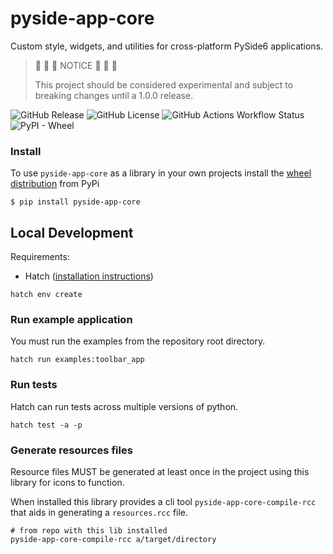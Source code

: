 # pyside-app-core

Custom style, widgets, and utilities for cross-platform PySide6 applications.

> 🚧 🚧 🚧 NOTICE 🚧 🚧 🚧
>
> This project should be considered experimental and subject to breaking changes until a 1.0.0 release.


![GitHub Release](https://img.shields.io/github/v/release/leocov-dev/pyside-app-core)
![GitHub License](https://img.shields.io/github/license/leocov-dev/pyside-app-core)
![GitHub Actions Workflow Status](https://img.shields.io/github/actions/workflow/status/leocov-dev/pyside-app-core/ci.yml)
![PyPI - Wheel](https://img.shields.io/pypi/wheel/pyside-app-core)


### Install

To use `pyside-app-core` as a library in your own projects install the [wheel distribution](https://pypi.org/project/pyside-app-core/) from PyPi

```shell
$ pip install pyside-app-core
```


## Local Development

Requirements:
- Hatch ([installation instructions](https://hatch.pypa.io/latest/install/))

```shell
hatch env create
```

### Run example application

You must run the examples from the repository root directory.

```shell
hatch run examples:toolbar_app
```

### Run tests

Hatch can run tests across multiple versions of python.

```shell
hatch test -a -p
```

### Generate resources files

Resource files MUST be generated at least once in the project using this library for icons to function.

When installed this library provides a cli tool `pyside-app-core-compile-rcc` that aids in generating a `resources.rcc` file.

```shell
# from repo with this lib installed
pyside-app-core-compile-rcc a/target/directory
```